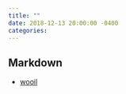 ```yaml
---
title: ""
date: 2018-12-13 20:00:00 -0400
categories:
---
```


## Markdown
- [wooil](http://www.github.com/wooiljeong)
